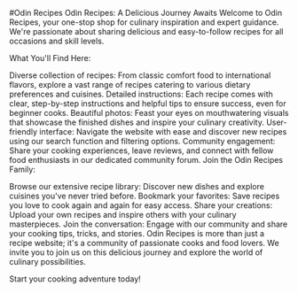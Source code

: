 #Odin Recipes
Odin Recipes: A Delicious Journey Awaits
Welcome to Odin Recipes, your one-stop shop for culinary inspiration and expert guidance. We're passionate about sharing delicious and easy-to-follow recipes for all occasions and skill levels.

What You'll Find Here:

Diverse collection of recipes: From classic comfort food to international flavors, explore a vast range of recipes catering to various dietary preferences and cuisines.
Detailed instructions: Each recipe comes with clear, step-by-step instructions and helpful tips to ensure success, even for beginner cooks.
Beautiful photos: Feast your eyes on mouthwatering visuals that showcase the finished dishes and inspire your culinary creativity.
User-friendly interface: Navigate the website with ease and discover new recipes using our search function and filtering options.
Community engagement: Share your cooking experiences, leave reviews, and connect with fellow food enthusiasts in our dedicated community forum.
Join the Odin Recipes Family:

Browse our extensive recipe library: Discover new dishes and explore cuisines you've never tried before.
Bookmark your favorites: Save recipes you love to cook again and again for easy access.
Share your creations: Upload your own recipes and inspire others with your culinary masterpieces.
Join the conversation: Engage with our community and share your cooking tips, tricks, and stories.
Odin Recipes is more than just a recipe website; it's a community of passionate cooks and food lovers. We invite you to join us on this delicious journey and explore the world of culinary possibilities.

Start your cooking adventure today!
